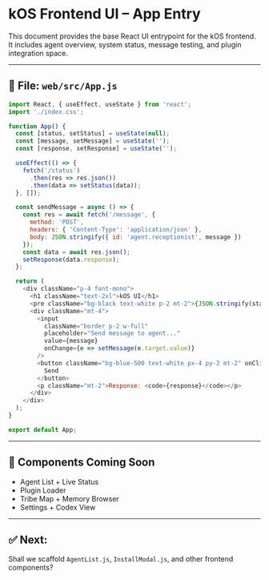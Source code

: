 # kOS Frontend UI – App Entry

This document provides the base React UI entrypoint for the kOS frontend. It includes agent overview, system status, message testing, and plugin integration space.

---

## 📁 File: `web/src/App.js`
```javascript
import React, { useEffect, useState } from 'react';
import './index.css';

function App() {
  const [status, setStatus] = useState(null);
  const [message, setMessage] = useState('');
  const [response, setResponse] = useState('');

  useEffect(() => {
    fetch('/status')
      .then(res => res.json())
      .then(data => setStatus(data));
  }, []);

  const sendMessage = async () => {
    const res = await fetch('/message', {
      method: 'POST',
      headers: { 'Content-Type': 'application/json' },
      body: JSON.stringify({ id: 'agent.receptionist', message })
    });
    const data = await res.json();
    setResponse(data.response);
  };

  return (
    <div className="p-4 font-mono">
      <h1 className="text-2xl">kOS UI</h1>
      <pre className="bg-black text-white p-2 mt-2">{JSON.stringify(status, null, 2)}</pre>
      <div className="mt-4">
        <input
          className="border p-2 w-full"
          placeholder="Send message to agent..."
          value={message}
          onChange={e => setMessage(e.target.value)}
        />
        <button className="bg-blue-500 text-white px-4 py-2 mt-2" onClick={sendMessage}>
          Send
        </button>
        <p className="mt-2">Response: <code>{response}</code></p>
      </div>
    </div>
  );
}

export default App;
```

---

## 🧠 Components Coming Soon
- Agent List + Live Status
- Plugin Loader
- Tribe Map + Memory Browser
- Settings + Codex View

---

## ✅ Next:
Shall we scaffold `AgentList.js`, `InstallModal.js`, and other frontend components?

